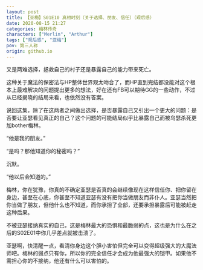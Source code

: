 ```yaml
---
layout: post
title: 【亚梅】S01E10 真相时刻（关于选择、朋友、信任）（观后感）
date: 2020-08-15 21:27
categories: 梅林传奇
characters: ["Merlin", "Arthur"]
tags: ["观后感", "亚梅"]
pov: 第三人称
origin: github.io
---
```


又是两难选择，拯救自己的村子还是暴露自己的能力带来死亡。

这种关于魔法的保密法与HP整体世界观太吻合了，而HP直到完结都没能对这个根本上最难解决的问题提出更多的想法，好在还有FB可以期待GG的一些动作，不过从已经揭晓的结局来看，也依然没有答案。

说回这集，除了在这两者之间做出选择，是否暴露自己又引出一个更大的问题：是否要让亚瑟看见真正的自己？这个问题的可能结局似乎比暴露自己而被乌瑟杀死更加bother梅林。

“他是我的朋友。”

“是吗？那他知道你的秘密吗？”

沉默。

“他以后会知道的。”

梅林，你在犹豫，你真的不确定亚瑟是否真的会继续像现在这样信任你、把你留在身边，甚至在心底，你甚至不知道亚瑟有没有把你当做朋友而非仆人。亚瑟当然把你当做了朋友，但他什么也不知道，而你承担了全部，还要承担暴露后可能被赶走这种后果。

不被亚瑟接纳真实的自己，这是梅林最大的恐惧和最脆弱的点，这也是为什么在之后的S02E01中你几乎差点就被击溃了。

亚瑟啊，快清醒一点，看清你身边这个胆小害怕但完全可以变得超级强大的大魔法师吧。梅林的弱点只有你，所以你的完全信任才会成为他最强大的铠甲。如果他不需担心你的不接纳，他还有什么可以害怕的。